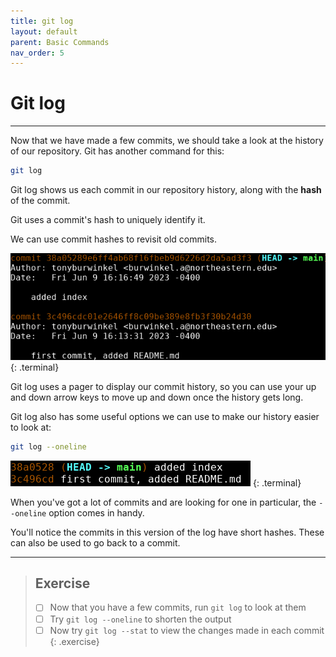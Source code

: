 ```yaml
---
title: git log
layout: default
parent: Basic Commands
nav_order: 5
---
```


# Git log

---
Now that we have made a few commits, we should take a look at the history of our repository. Git has another command for this:

```bash
git log
```

Git log shows us each commit in our repository history, along with the __hash__ of the commit. 

Git uses a commit's hash to uniquely identify it. 

We can use commit hashes to revisit old commits.

![log long](../images/log/log-long.png)
{: .terminal}

Git log uses a pager to display our commit history, so you can use your up and down arrow keys to move up and down once the history gets long. 

Git log also has some useful options we can use to make our history easier to look at:

```bash
git log --oneline
```

![log oneline](../images/log/log-oneline.png)
{: .terminal}

When you've got a lot of commits and are looking for one in particular, the ```--oneline``` option comes in handy. 

You'll notice the commits in this version of the log have short hashes. These can also be used to go back to a commit.

---

> ## Exercise
> - [ ] Now that you have a few commits, run `git log` to look at them
> - [ ] Try `git log --oneline` to shorten the output
> - [ ] Now try `git log --stat` to view the changes made in each commit
{: .exercise}